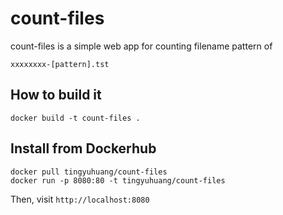 # count-files

count-files is a simple web app for counting filename pattern of

```
xxxxxxxx-[pattern].tst
```

## How to build it

```
docker build -t count-files .
```

## Install from Dockerhub

```
docker pull tingyuhuang/count-files
docker run -p 8080:80 -t tingyuhuang/count-files
```

Then, visit `http://localhost:8080`
